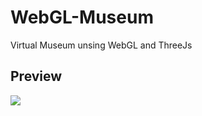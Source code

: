 # WebGL-Museum
Virtual Museum unsing WebGL and ThreeJs

## Preview

![](https://media.giphy.com/media/jtXX9OzRqTrK1z5Q4p/giphy.gif)
